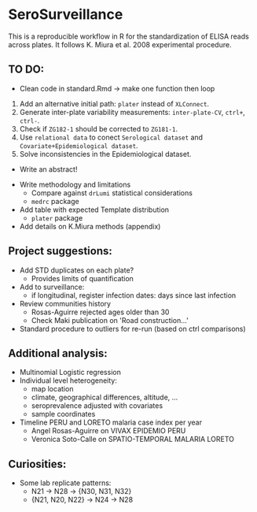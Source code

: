 # SeroSurveillance

This is a reproducible workflow in R for the standardization of ELISA reads across plates.
It follows K. Miura et al. 2008 experimental procedure.

## TO DO:
<!-- 
DONE:
* Use bookdown to knit all the Rmd reports!
-->
* Clean code in standard.Rmd -> make one function then loop

1. Add an alternative initial path: `plater` instead of `XLConnect`.
2. Generate inter-plate variability measurements: `inter-plate-CV`, `ctrl+`, `ctrl-`.
3. Check if `ZG182-1` should be corrected to `ZG181-1`.
4. Use `relational data` to conect `Serological dataset` and `Covariate+Epidemiological dataset`.
5. Solve inconsistencies in the Epidemiological dataset.

* Write an abstract!

- Write methodology and limitations
    + Compare against `drLumi` statistical considerations
    + `medrc` package
- Add table with expected Template distribution
    + `plater` package
- Add details on K.Miura methods (appendix)

## Project suggestions:

- Add STD duplicates on each plate?
    + Provides limits of quantification
- Add to surveillance:
    + if longitudinal, register infection dates: days since last infection
- Review communities history
    + Rosas-Aguirre rejected ages older than 30
    + Check Maki publication on 'Road construction...'
- Standard procedure to outliers for re-run (based on ctrl comparisons)

## Additional analysis:

- Multinomial Logistic regression
- Individual level heterogeneity:
    + map location
    + climate, geographical differences, altitude, ...
    + seroprevalence adjusted with covariates
    + sample coordinates
- Timeline PERU and LORETO malaria case index per year
    + Angel Rosas-Aguirre on VIVAX EPIDEMIO PERU
    + Veronica Soto-Calle on SPATIO-TEMPORAL MALARIA LORETO
    
## Curiosities:

- Some lab replicate patterns:
    + N21 -> N28 -> {N30, N31, N32}
    + {N21, N20, N22} -> N24 -> N28
